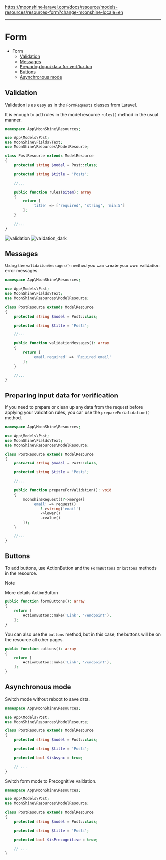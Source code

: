 https://moonshine-laravel.com/docs/resource/models-resources/resources-form?change-moonshine-locale=en

------
<a name="form"></a>
# Form

- Form
  - [Validation](#validation)
  - [Messages](#messages)
  - [Preparing input data for verification](#prepare)
  - [Buttons](#buttons)
  - [Asynchronous mode](#async)

<a name="validation"></a>
## Validation

Validation is as easy as in the `FormRequests` classes from Laravel.

It is enough to add rules in the model resource `rules()` method in the usual manner.

```php
namespace App\MoonShine\Resources;

use App\Models\Post;
use MoonShine\Fields\Text;
use MoonShine\Resources\ModelResource;

class PostResource extends ModelResource
{
    protected string $model = Post::class;

    protected string $title = 'Posts';

    //...

    public function rules($item): array
    {
        return [
            'title' => ['required', 'string', 'min:5']
        ];
    }

    //...
}
```

![validation](https://moonshine-laravel.com/screenshots/validation.png)
![validation_dark](https://moonshine-laravel.com/screenshots/validation_dark.png)

<a name="messages"></a>
## Messages

Using the `validationMessages()` method you can create your own validation error messages.

```php
namespace App\MoonShine\Resources;

use App\Models\Post;
use MoonShine\Fields\Text;
use MoonShine\Resources\ModelResource;

class PostResource extends ModelResource
{
    protected string $model = Post::class;

    protected string $title = 'Posts';

    //...

    public function validationMessages(): array
    {
        return [
            'email.required' => 'Required email'
        ];
    }

    //...
}
```

<a name="prepare"></a>
## Preparing input data for verification

If you need to prepare or clean up any data from the request before applying your validation rules, you can use the `prepareForValidation()` method.


```php
namespace App\MoonShine\Resources;

use App\Models\Post;
use MoonShine\Fields\Text;
use MoonShine\Resources\ModelResource;

class PostResource extends ModelResource
{
    protected string $model = Post::class;

    protected string $title = 'Posts';

    //...

    public function prepareForValidation(): void
    {
        moonshineRequest()?->merge([
            'email' => request()
                ?->string('email')
                ->lower()
                ->value()
        ]);
    }

    //...
}
```

<a name="buttons"></a>
## Buttons

To add buttons, use ActionButton and the `FormButtons` or `buttons` methods in the resource.

> [!NOTE]
> More details ActionButton

```php
public function formButtons(): array
{
    return [
        ActionButton::make('Link', '/endpoint'),
    ];
}
```

You can also use the `buttons` method, but in this case, the buttons will be on the resource all other pages.

```php
public function buttons(): array
{
    return [
        ActionButton::make('Link', '/endpoint'),
    ];
}
```

<a name="async"></a>
## Asynchronous mode

Switch mode without reboot to save data.

```php
namespace App\MoonShine\Resources;

use App\Models\Post;
use MoonShine\Resources\ModelResource;

class PostResource extends ModelResource
{
    protected string $model = Post::class;

    protected string $title = 'Posts';

    protected bool $isAsync = true;

    // ...
}
```

Switch form mode to Precognitive validation.

```php
namespace App\MoonShine\Resources;

use App\Models\Post;
use MoonShine\Resources\ModelResource;

class PostResource extends ModelResource
{
    protected string $model = Post::class;

    protected string $title = 'Posts';

    protected bool $isPrecognitive = true;

    // ...
}
```
